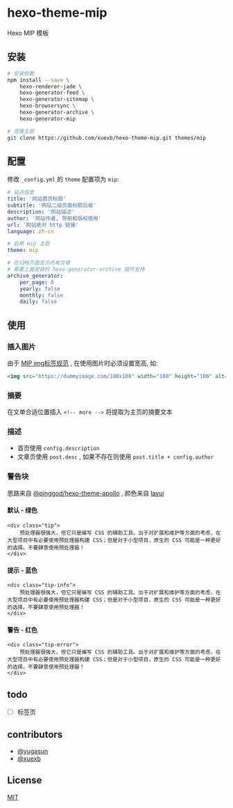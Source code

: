 # hexo-theme-mip

Hexo MIP 模板

## 安装

```bash
# 安装依赖
npm install --save \
    hexo-renderer-jade \
    hexo-generator-feed \
    hexo-generator-sitemap \
    hexo-browsersync \
    hexo-generator-archive \
    hexo-generator-mip

# 克隆主题
git clone https://github.com/xuexb/hexo-theme-mip.git themes/mip
```

## 配置

修改 `_config.yml` 的 `theme` 配置项为 `mip`:

```yaml
# 站点信息
title: '网站首页标题'
subtitle: '网站二级页面标题后缀'
description: '网站描述'
author: '网站作者, 导航和版权使用'
url: '网站绝对 http 链接'
language: zh-cn

# 启用 mip 主题
theme: mip

# 在归档页面显示所有文章
# 需要上面安装的 hexo-generator-archive 插件支持
archive_generator:
    per_page: 0
    yearly: false
    monthly: false
    daily: false
```


## 使用

### 插入图片

由于 [MIP img标签规范](https://www.mipengine.org/examples/mip/mip-img.html) , 在使用图片时必须设置宽高, 如:

```html
<img src="https://dummyimage.com/100x100" width="100" height="100" alt="desc">
```

### 摘要

在文单合适位置插入 `<!-- more -->` 将提取为主页的摘要文本

### 描述

- 首页使用 `config.description`
- 文章页使用 `post.desc` , 如果不存在则使用 `post.title + config.author`

### 警告块

思路来自 [@pinggod/hexo-theme-apollo](https://github.com/pinggod/hexo-theme-apollo) , 颜色来自 [layui](http://www.layui.com/doc/element/color.html)

#### 默认 - 绿色

    <div class="tip">
        预处理器很强大，但它只是编写 CSS 的辅助工具。出于对扩展和维护等方面的考虑，在大型项目中有必要使用预处理器构建 CSS；但是对于小型项目，原生的 CSS 可能是一种更好的选择。不要肆意使用预处理器！
    </div>

#### 提示 - 蓝色

    <div class="tip-info">
        预处理器很强大，但它只是编写 CSS 的辅助工具。出于对扩展和维护等方面的考虑，在大型项目中有必要使用预处理器构建 CSS；但是对于小型项目，原生的 CSS 可能是一种更好的选择。不要肆意使用预处理器！
    </div>

#### 警告 - 红色

    <div class="tip-error">
        预处理器很强大，但它只是编写 CSS 的辅助工具。出于对扩展和维护等方面的考虑，在大型项目中有必要使用预处理器构建 CSS；但是对于小型项目，原生的 CSS 可能是一种更好的选择。不要肆意使用预处理器！
    </div>

## todo

- [ ] 标签页

## contributors

- [@yugasun](https://github.com/yugasun/)
- [@xuexb](https://github.com/xuexb/)

## License

[MIT](./LICENSE)
